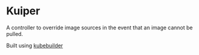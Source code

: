 # Kuiper

A controller to override image sources in the event that an image cannot be pulled.

Built using [kubebuilder](https://github.com/kubernetes-sigs/kubebuilder)
